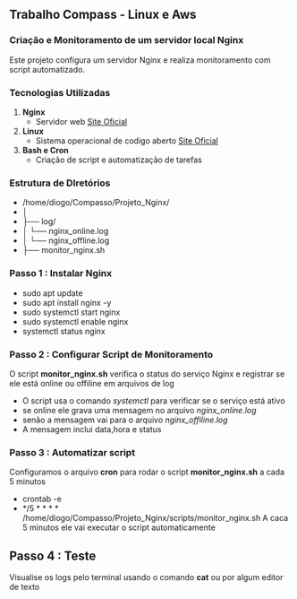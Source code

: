 ## Trabalho Compass - Linux e Aws
### Criação e Monitoramento de um servidor local Nginx
Este projeto configura um servidor Nginx e realiza monitoramento com script automatizado.
### Tecnologias Utilizadas
1. **Nginx**
   - Servidor web    [Site Oficial](https://nginx.org/)
2. **Linux**
   -  Sistema operacional de codigo aberto    [Site Oficial](https://linuxmint.com/)
3. **Bash e Cron**
   -  Criação de script e automatização de tarefas
### Estrutura de DIretórios
- /home/diogo/Compasso/Projeto_Nginx/
- │
- ├── log/                         
- │   └── nginx_online.log          
- │   └── nginx_offline.log         
- ├── monitor_nginx.sh                     
              
### Passo 1 : Instalar Nginx 
- sudo apt update
- sudo apt install nginx -y
- sudo systemctl start nginx
- sudo systemctl enable nginx
- systemctl status nginx
### Passo 2 : Configurar Script de Monitoramento
O script **monitor_nginx.sh** verifica o status do serviço Nginx e registrar se ele está online ou offiline em arquivos de log
- O script usa o comando *systemctl* para verificar se o serviço está ativo
- se online ele grava uma mensagem no arquivo *nginx_online.log*
- senão a mensagem vai para o arquivo *nginx_offiline.log*
- A mensagem inclui data,hora e status
### Passo 3 : Automatizar script
Configuramos o arquivo **cron** para rodar o script **monitor_nginx.sh** a cada 5 minutos
- crontab -e
- */5 * * * * /home/diogo/Compasso/Projeto_Nginx/scripts/monitor_nginx.sh
A caca 5 minutos ele vai executar o script automaticamente
## Passo 4 : Teste
Visualise os logs pelo terminal usando o comando **cat** ou por algum editor de texto

